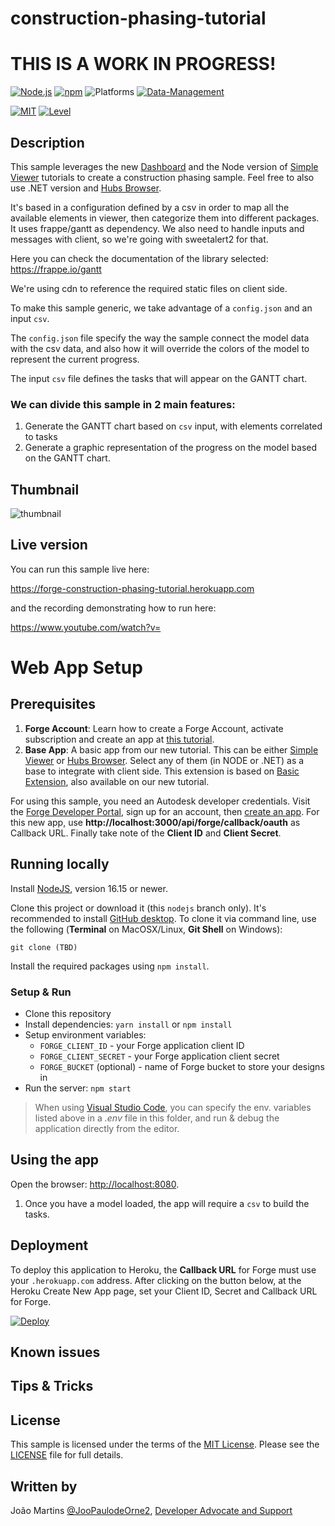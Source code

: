 # construction-phasing-tutorial

# THIS IS A WORK IN PROGRESS!


[![Node.js](https://img.shields.io/badge/Node.js-16.15-blue.svg)](https://nodejs.org/)
[![npm](https://img.shields.io/badge/npm-8.5-blue.svg)](https://www.npmjs.com/)
![Platforms](https://img.shields.io/badge/Web-Windows%20%7C%20MacOS%20%7C%20Linux-lightgray.svg)
[![Data-Management](https://img.shields.io/badge/Data%20Management-v1-green.svg)](http://developer.autodesk.com/)

[![MIT](https://img.shields.io/badge/License-MIT-blue.svg)](http://opensource.org/licenses/MIT)
[![Level](https://img.shields.io/badge/Level-Basic-green.svg)](http://developer.autodesk.com/)

## Description

This sample leverages the new [Dashboard](https://forge-tutorials.autodesk.io/tutorials/dashboard/) and the Node version of [Simple Viewer](https://forge-tutorials.autodesk.io/tutorials/simple-viewer/) tutorials to create a construction phasing sample.
Feel free to also use .NET version and [Hubs Browser](https://forge-tutorials.autodesk.io/tutorials/hubs-browser/).

It's based in a configuration defined by a csv in order to map all the available elements in viewer, then categorize them into different packages.
It uses frappe/gantt as dependency.
We also need to handle inputs and messages with client, so we're going with sweetalert2 for that.

Here you can check the documentation of the library selected: https://frappe.io/gantt

We're using cdn to reference the required static files on client side.

To make this sample generic, we take advantage of a `config.json` and an input `csv`.

The `config.json` file specify the way the sample connect the model data with the csv data, and also how it will override the colors of the model to represent the current progress.

The input `csv` file defines the tasks that will appear on the GANTT chart.

### We can divide this sample in 2 main features:

1. Generate the GANTT chart based on `csv` input, with elements correlated to tasks
2. Generate a graphic representation of the progress on the model based on the GANTT chart.

## Thumbnail

![thumbnail](/thumbnail.png)

## Live version

You can run this sample live here:

https://forge-construction-phasing-tutorial.herokuapp.com

and the recording demonstrating how to run here:

https://www.youtube.com/watch?v=

# Web App Setup

## Prerequisites

1. **Forge Account**: Learn how to create a Forge Account, activate subscription and create an app at [this tutorial](http://learnforge.autodesk.io/#/account/).
2. **Base App**: A basic app from our new tutorial. This can be either [Simple Viewer](https://forge-tutorials.autodesk.io/tutorials/simple-viewer/) or [Hubs Browser](https://forge-tutorials.autodesk.io/tutorials/hubs-browser/). Select any of them (in NODE or .NET) as a base to integrate with client side. This extension is based on [Basic Extension](https://forge-tutorials.autodesk.io/tutorials/dashboard/basic), also available on our new tutorial.

For using this sample, you need an Autodesk developer credentials. Visit the [Forge Developer Portal](https://developer.autodesk.com), sign up for an account, then [create an app](https://developer.autodesk.com/myapps/create). For this new app, use **http://localhost:3000/api/forge/callback/oauth** as Callback URL. Finally take note of the **Client ID** and **Client Secret**.

## Running locally

Install [NodeJS](https://nodejs.org), version 16.15 or newer.

Clone this project or download it (this `nodejs` branch only). It's recommended to install [GitHub desktop](https://desktop.github.com/). To clone it via command line, use the following (**Terminal** on MacOSX/Linux, **Git Shell** on Windows):

    git clone (TBD)

Install the required packages using `npm install`.

### Setup & Run

- Clone this repository
- Install dependencies: `yarn install` or `npm install`
- Setup environment variables:
  - `FORGE_CLIENT_ID` - your Forge application client ID
  - `FORGE_CLIENT_SECRET` - your Forge application client secret
  - `FORGE_BUCKET` (optional) - name of Forge bucket to store your designs in
- Run the server: `npm start`

> When using [Visual Studio Code](https://code.visualstudio.com),
you can specify the env. variables listed above in a _.env_ file in this
folder, and run & debug the application directly from the editor.

## Using the app

Open the browser: [http://localhost:8080](http://localhost:3000).

1. Once you have a model loaded, the app will require a `csv` to build the tasks.

## Deployment

To deploy this application to Heroku, the **Callback URL** for Forge must use your `.herokuapp.com` address. After clicking on the button below, at the Heroku Create New App page, set your Client ID, Secret and Callback URL for Forge.

[![Deploy](https://www.herokucdn.com/deploy/button.svg)](https://heroku.com/deploy?template=https://github.com/Autodesk-Forge/forge-takeoff.exchange.csv)

## Known issues


## Tips & Tricks


## License

This sample is licensed under the terms of the [MIT License](http://opensource.org/licenses/MIT). Please see the [LICENSE](LICENSE) file for full details.

## Written by

João Martins [@JooPaulodeOrne2](http://twitter.com/JooPaulodeOrne2), [Developer Advocate and Support](http://forge.autodesk.com)

